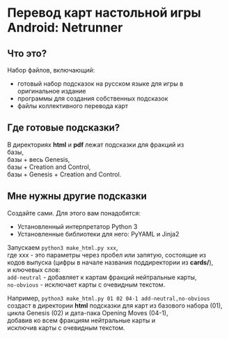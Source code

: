 
Перевод карт настольной игры Android: Netrunner
=================================================

Что это?
----------

Набор файлов, включающий:

- готовый набор подсказок на русском языке для игры в оригинальное издание
- программы для создания собственных подсказок
- файлы коллективного перевода карт

Где готовые подсказки?
------------------------

В директориях __html__ и __pdf__ лежат подсказки для фракций из  
базы,  
базы + весь Genesis,  
базы + Creation and Control,  
базы + Genesis + Creation and Control.

Мне нужны другие подсказки
----------------------------

Создайте сами. Для этого вам понадобятся:

- Установленный интерпретатор Python 3
- Установленные библиотеки для него: PyYAML и Jinja2

Запускаем `python3 make_html.py xxx`,  
где xxx - это параметры через пробел или запятую, состоящие из  
кодов выпуска (цифры в начале названия поддиректории из __cards/__),  
и ключевыx слов:  
`add-neutral` - добавляет к картам фракций нейтральные карты,  
`no-obvious` - исключает карты с очевидным текстом.

Например, `python3 make_html.py 01 02 04-1 add-neutral,no-obvious`  
создаст в директории __html__ подсказки для карт из базового набора (01),  
цикла Genesis (02) и дата-пака Opening Moves (04-1),  
добавив ко всем фракциям нейтральные карты и  
исключив карты с очевидным текстом.
